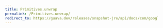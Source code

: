 ```yaml
---
title: Primitives.unwrap
permalink: /Primitives.unwrap/
redirect_to: https://guava.dev/releases/snapshot-jre/api/docs/com/google/common/primitives/Primitives.html#unwrap-java.lang.Class-
---
```

